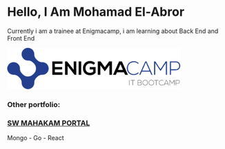 # Hello, I Am Mohamad El-Abror


Currently i am a trainee at Enigmacamp, i am learning about Back End and Front End

<img href="https://enigmacamp.com" src="enigmacamp.gif" height="96">

### Other portfolio:
### <a href="https://swmahakam.tech" target="_blank">SW MAHAKAM PORTAL</a>
Mongo - Go - React